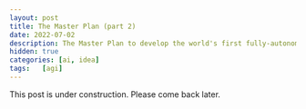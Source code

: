 ```yaml
---
layout: post
title: The Master Plan (part 2)
date: 2022-07-02
description: The Master Plan to develop the world's first fully-autonomous affordable humanoid robot with general purpose artificial intelligence.
hidden: true
categories: [ai, idea]
tags:   [agi]
---
```


This post is under construction. Please come back later.